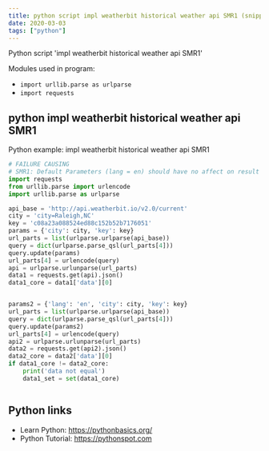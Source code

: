 ```yaml
---
title: python script impl weatherbit historical weather api SMR1 (snippet)
date: 2020-03-03
tags: ["python"]
---
```

Python script 'impl weatherbit historical weather api SMR1'


Modules used in program: 
* `import urllib.parse as urlparse`
* `import requests`

## python impl weatherbit historical weather api SMR1

Python example: impl weatherbit historical weather api SMR1

```python
# FAILURE CAUSING
# SMR1: Default Parameters (lang = en) should have no affect on result
import requests
from urllib.parse import urlencode
import urllib.parse as urlparse

api_base = 'http://api.weatherbit.io/v2.0/current'
city = 'city=Raleigh,NC'
key = 'c08a23a088524ed88c152b52b7176051'
params = {'city': city, 'key': key}
url_parts = list(urlparse.urlparse(api_base))
query = dict(urlparse.parse_qsl(url_parts[4]))
query.update(params)
url_parts[4] = urlencode(query)
api = urlparse.urlunparse(url_parts)
data1 = requests.get(api).json()
data1_core = data1['data'][0]


params2 = {'lang': 'en', 'city': city, 'key': key}
url_parts = list(urlparse.urlparse(api_base))
query = dict(urlparse.parse_qsl(url_parts[4]))
query.update(params2)
url_parts[4] = urlencode(query)
api2 = urlparse.urlunparse(url_parts)
data2 = requests.get(api2).json()
data2_core = data2['data'][0]
if data1_core != data2_core:
    print('data not equal')
    data1_set = set(data1_core)



```

## Python links

- Learn Python: https://pythonbasics.org/
- Python Tutorial: https://pythonspot.com
